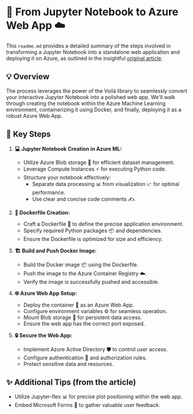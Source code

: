 # 🚀 From Jupyter Notebook to Azure Web App ☁️

This `readme.md` provides a detailed summary of the steps involved in transforming a Jupyter Notebook into a standalone web application and deploying it on Azure, as outlined in the insightful [original article](https://medium.com/microsoftazure/from-jupyter-notebook-to-azure-web-app-in-5-easy-steps-2783f8fd847d).

## 💡 Overview

The process leverages the power of the Voilà library to seamlessly convert your interactive Jupyter Notebook into a polished web app. We'll walk through creating the notebook within the Azure Machine Learning environment, containerizing it using Docker, and finally, deploying it as a robust Azure Web App.

## 📝 Key Steps

1.  **💻 Jupyter Notebook Creation in Azure ML:**
    * Utilize Azure Blob storage 📂 for efficient dataset management.
    * Leverage Compute Instances ⚡ for executing Python code.
    * Structure your notebook effectively:
        * Separate data processing 📊 from visualization 📈 for optimal performance.
        * Use clear and concise code comments ✍️.

2.  **🐳 Dockerfile Creation:**
    * Craft a Dockerfile 📄 to define the precise application environment.
    * Specify required Python packages 📦 and dependencies.
    * Ensure the Dockerfile is optimized for size and efficiency.

3.  **🏗️ Build and Push Docker Image:**
    * Build the Docker image 📦 using the Dockerfile.
    * Push the image to the Azure Container Registry ☁️.
    * Verify the image is successfully pushed and accessible.

4.  **🌐 Azure Web App Setup:**
    * Deploy the container 🚀 as an Azure Web App.
    * Configure environment variables ⚙️ for seamless operation.
    * Mount Blob storage 📂 for persistent data access.
    * Ensure the web app has the correct port exposed.

5.  **🔒 Secure the Web App:**
    * Implement Azure Active Directory 🛡️ to control user access.
    * Configure authentication 🔐 and authorization rules.
    * Protect sensitive data and resources.

## ✨ Additional Tips (from the article)

* Utilize Jupyter-flex 📊 for precise plot positioning within the web app.
* Embed Microsoft Forms 📝 to gather valuable user feedback.
